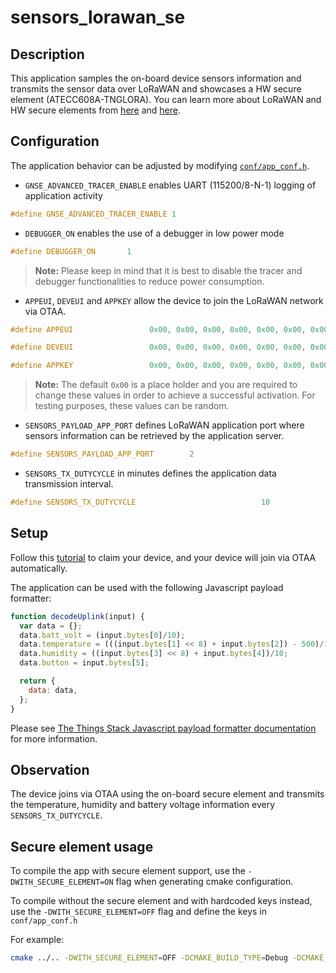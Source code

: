 # sensors_lorawan_se

## Description

This application samples the on-board device sensors information and transmits the sensor data over LoRaWAN and showcases a HW secure element (ATECC608A-TNGLORA).
You can learn more about LoRaWAN and HW secure elements from [here](https://www.thethingsindustries.com/secure-elements/) and [here](https://www.thethingsindustries.com/docs/devices/atecc608a/).

## Configuration

The application behavior can be adjusted by modifying [`conf/app_conf.h`](./conf/app_conf.h).

- `GNSE_ADVANCED_TRACER_ENABLE` enables UART (115200/8-N-1) logging of application activity

```c
#define GNSE_ADVANCED_TRACER_ENABLE 1
```

- `DEBUGGER_ON` enables the use of a debugger in low power mode

```c
#define DEBUGGER_ON       1
```

> **Note:** Please keep in mind that it is best to disable the tracer and debugger functionalities to reduce power consumption.

- `APPEUI`, `DEVEUI` and `APPKEY` allow the device to join the LoRaWAN network via OTAA.

```c
#define APPEUI                 0x00, 0x00, 0x00, 0x00, 0x00, 0x00, 0x00, 0x00

#define DEVEUI                 0x00, 0x00, 0x00, 0x00, 0x00, 0x00, 0x00, 0x00

#define APPKEY                 0x00, 0x00, 0x00, 0x00, 0x00, 0x00, 0x00, 0x00, 0x00, 0x00, 0x00, 0x00, 0x00, 0x00, 0x00, 0x00
```

> **Note:** The default `0x00` is a place holder and you are required to change these values in order to achieve a successful activation. For testing purposes, these values can be random.

- `SENSORS_PAYLOAD_APP_PORT` defines LoRaWAN application port where sensors information can be retrieved by the application server.

```c
#define SENSORS_PAYLOAD_APP_PORT        2
```

- `SENSORS_TX_DUTYCYCLE` in minutes defines the application data transmission interval.

```c
#define SENSORS_TX_DUTYCYCLE                            10
```


## Setup

Follow this [tutorial](https://www.thethingsindustries.com/docs/devices/claim-atecc608a/) to claim your device, and your device will join via OTAA automatically.

The application can be used with the following Javascript payload formatter:

```javascript
function decodeUplink(input) {
  var data = {};
  data.batt_volt = (input.bytes[0]/10);
  data.temperature = (((input.bytes[1] << 8) + input.bytes[2]) - 500)/10;
  data.humidity = ((input.bytes[3] << 8) + input.bytes[4])/10;
  data.button = input.bytes[5];

  return {
    data: data,
  };
}
```
Please see [The Things Stack Javascript payload formatter documentation](https://www.thethingsindustries.com/docs/integrations/payload-formatters/javascript/) for more information.

## Observation

The device joins via OTAA using the on-board secure element and transmits the temperature, humidity and battery voltage information every `SENSORS_TX_DUTYCYCLE`.

## Secure element usage

To compile the app with secure element support, use the `-DWITH_SECURE_ELEMENT=ON` flag
when generating cmake configuration.

To compile without the secure element and with hardcoded keys instead, 
use the `-DWITH_SECURE_ELEMENT=OFF` flag and define the keys in `conf/app_conf.h`

For example:
```bash
cmake ../.. -DWITH_SECURE_ELEMENT=OFF -DCMAKE_BUILD_TYPE=Debug -DCMAKE_TOOLCHAIN_FILE=../../cross.cmake -DTARGET_APP=sensors_lorawan
```